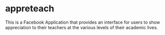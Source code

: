 # appreteach

This is a Facebook Application that provides an interface for users to show appreciation to their teachers at the various levels of their academic lives.
